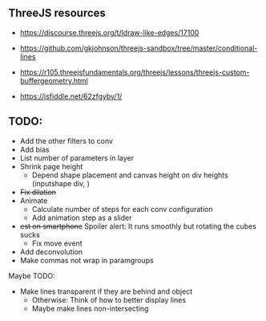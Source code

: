 ## ThreeJS resources
* https://discourse.threejs.org/t/ldraw-like-edges/17100
* https://github.com/gkjohnson/threejs-sandbox/tree/master/conditional-lines

* https://r105.threejsfundamentals.org/threejs/lessons/threejs-custom-buffergeometry.html
* https://jsfiddle.net/62zfgybv/1/

## TODO:
* Add the other filters to conv
* Add bias
* List number of parameters in layer
* Shrink page height
    * Depend shape placement and canvas height on div heights (inputshape div, )
* ~~Fix dilation~~
* Animate
    * Calculate number of steps for each conv configuration
    * Add animation step as a slider
* ~~est on smartphone~~ Spoiler alert: It runs smoothly but rotating the cubes sucks
    * Fix move event
* Add deconvolution
* Make commas not wrap in paramgroups

Maybe TODO:
* Make lines transparent if they are behind and object
    * Otherwise: Think of how to better display lines
    * Maybe make lines non-intersecting
